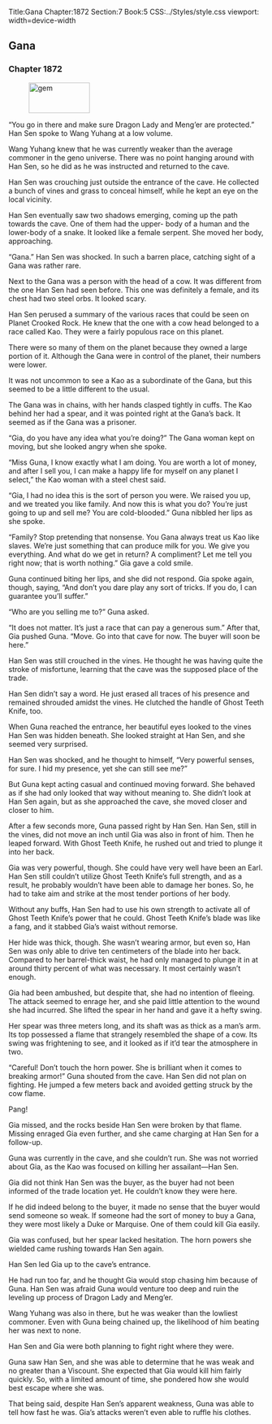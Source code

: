Title:Gana 
Chapter:1872 
Section:7 
Book:5 
CSS:../Styles/style.css 
viewport: width=device-width
  
## Gana
### Chapter 1872 
<figure>
	<img src="../Images/gem.gif" alt="gem" id="gem" width="120" height="60" />
</figure>
  

  
  “You go in there and make sure Dragon Lady and Meng’er are protected.” Han Sen spoke to Wang Yuhang at a low volume.

Wang Yuhang knew that he was currently weaker than the average commoner in the geno universe. There was no point hanging around with Han Sen, so he did as he was instructed and returned to the cave.

Han Sen was crouching just outside the entrance of the cave. He collected a bunch of vines and grass to conceal himself, while he kept an eye on the local vicinity.

Han Sen eventually saw two shadows emerging, coming up the path towards the cave. One of them had the upper- body of a human and the lower-body of a snake. It looked like a female serpent. She moved her body, approaching.

“Gana.” Han Sen was shocked. In such a barren place, catching sight of a Gana was rather rare.

Next to the Gana was a person with the head of a cow. It was different from the one Han Sen had seen before. This one was definitely a female, and its chest had two steel orbs. It looked scary.

Han Sen perused a summary of the various races that could be seen on Planet Crooked Rock. He knew that the one with a cow head belonged to a race called Kao. They were a fairly populous race on this planet.

There were so many of them on the planet because they owned a large portion of it. Although the Gana were in control of the planet, their numbers were lower.

It was not uncommon to see a Kao as a subordinate of the Gana, but this seemed to be a little different to the usual.

The Gana was in chains, with her hands clasped tightly in cuffs. The Kao behind her had a spear, and it was pointed right at the Gana’s back. It seemed as if the Gana was a prisoner.

“Gia, do you have any idea what you’re doing?” The Gana woman kept on moving, but she looked angry when she spoke.

“Miss Guna, I know exactly what I am doing. You are worth a lot of money, and after I sell you, I can make a happy life for myself on any planet I select,” the Kao woman with a steel chest said.

“Gia, I had no idea this is the sort of person you were. We raised you up, and we treated you like family. And now this is what you do? You’re just going to up and sell me? You are cold-blooded.” Guna nibbled her lips as she spoke.

“Family? Stop pretending that nonsense. You Gana always treat us Kao like slaves. We’re just something that can produce milk for you. We give you everything. And what do we get in return? A compliment? Let me tell you right now; that is worth nothing.” Gia gave a cold smile.

Guna continued biting her lips, and she did not respond. Gia spoke again, though, saying, “And don’t you dare play any sort of tricks. If you do, I can guarantee you’ll suffer.”

“Who are you selling me to?” Guna asked.

“It does not matter. It’s just a race that can pay a generous sum.” After that, Gia pushed Guna. “Move. Go into that cave for now. The buyer will soon be here.”

Han Sen was still crouched in the vines. He thought he was having quite the stroke of misfortune, learning that the cave was the supposed place of the trade.

Han Sen didn’t say a word. He just erased all traces of his presence and remained shrouded amidst the vines. He clutched the handle of Ghost Teeth Knife, too.

When Guna reached the entrance, her beautiful eyes looked to the vines Han Sen was hidden beneath. She looked straight at Han Sen, and she seemed very surprised.

Han Sen was shocked, and he thought to himself, “Very powerful senses, for sure. I hid my presence, yet she can still see me?”

But Guna kept acting casual and continued moving forward. She behaved as if she had only looked that way without meaning to. She didn’t look at Han Sen again, but as she approached the cave, she moved closer and closer to him.

After a few seconds more, Guna passed right by Han Sen. Han Sen, still in the vines, did not move an inch until Gia was also in front of him. Then he leaped forward. With Ghost Teeth Knife, he rushed out and tried to plunge it into her back.

Gia was very powerful, though. She could have very well have been an Earl. Han Sen still couldn’t utilize Ghost Teeth Knife’s full strength, and as a result, he probably wouldn’t have been able to damage her bones. So, he had to take aim and strike at the most tender portions of her body.

Without any buffs, Han Sen had to use his own strength to activate all of Ghost Teeth Knife’s power that he could. Ghost Teeth Knife’s blade was like a fang, and it stabbed Gia’s waist without remorse.

Her hide was thick, though. She wasn’t wearing armor, but even so, Han Sen was only able to drive ten centimeters of the blade into her back. Compared to her barrel-thick waist, he had only managed to plunge it in at around thirty percent of what was necessary. It most certainly wasn’t enough.

Gia had been ambushed, but despite that, she had no intention of fleeing. The attack seemed to enrage her, and she paid little attention to the wound she had incurred. She lifted the spear in her hand and gave it a hefty swing.

Her spear was three meters long, and its shaft was as thick as a man’s arm. Its top possessed a flame that strangely resembled the shape of a cow. Its swing was frightening to see, and it looked as if it’d tear the atmosphere in two.

“Careful! Don’t touch the horn power. She is brilliant when it comes to breaking armor!” Guna shouted from the cave. Han Sen did not plan on fighting. He jumped a few meters back and avoided getting struck by the cow flame.

Pang!

Gia missed, and the rocks beside Han Sen were broken by that flame. Missing enraged Gia even further, and she came charging at Han Sen for a follow-up.

Guna was currently in the cave, and she couldn’t run. She was not worried about Gia, as the Kao was focused on killing her assailant—Han Sen.

Gia did not think Han Sen was the buyer, as the buyer had not been informed of the trade location yet. He couldn’t know they were here.

If he did indeed belong to the buyer, it made no sense that the buyer would send someone so weak. If someone had the sort of money to buy a Gana, they were most likely a Duke or Marquise. One of them could kill Gia easily.

Gia was confused, but her spear lacked hesitation. The horn powers she wielded came rushing towards Han Sen again.

Han Sen led Gia up to the cave’s entrance.

He had run too far, and he thought Gia would stop chasing him because of Guna. Han Sen was afraid Guna would venture too deep and ruin the leveling up process of Dragon Lady and Meng’er.

Wang Yuhang was also in there, but he was weaker than the lowliest commoner. Even with Guna being chained up, the likelihood of him beating her was next to none.

Han Sen and Gia were both planning to fight right where they were.

Guna saw Han Sen, and she was able to determine that he was weak and no greater than a Viscount. She expected that Gia would kill him fairly quickly. So, with a limited amount of time, she pondered how she would best escape where she was.

That being said, despite Han Sen’s apparent weakness, Guna was able to tell how fast he was. Gia’s attacks weren’t even able to ruffle his clothes.
